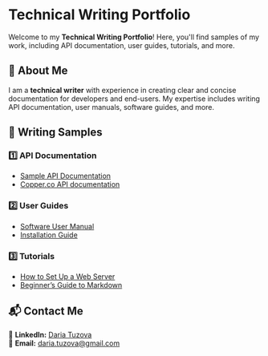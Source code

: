 # Technical Writing Portfolio

Welcome to my **Technical Writing Portfolio**! Here, you'll find samples of my work, including API documentation, user guides, tutorials, and more.

## 📌 About Me
I am a **technical writer** with experience in creating clear and concise documentation for developers and end-users. My expertise includes writing API documentation, user manuals, software guides, and more.

## 📝 Writing Samples
### 1️⃣ API Documentation
- [Sample API Documentation](./API-Docs-Sample.md)
- [Copper.co API documentation](https://developer.copper.co/guides/introduction)

### 2️⃣ User Guides
- [Software User Manual](./User-Manual.md)
- [Installation Guide](./Installation-Guide.md)

### 3️⃣ Tutorials
- [How to Set Up a Web Server](./Web-Server-Tutorial.md)
- [Beginner’s Guide to Markdown](./Markdown-Guide.md)

## 📬 Contact Me
🔗 **LinkedIn:** [Daria Tuzova](https://www.linkedin.com/in/daria-tuzova/)  
📧 **Email:** daria.tuzova@gmail.com 
